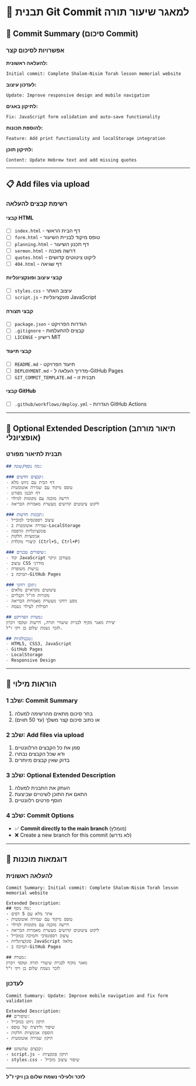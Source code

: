 # 📝 תבנית Git Commit למאגר שיעור תורה

## 🚀 Commit Summary (סיכום Commit)

### אפשרויות לסיכום קצר

**להעלאה ראשונית:**

```
Initial commit: Complete Shalom-Nisim Torah lesson memorial website
```

**לעדכון עיצוב:**

```
Update: Improve responsive design and mobile navigation
```

**לתיקון באגים:**

```
Fix: JavaScript form validation and auto-save functionality
```

**להוספת תכונות:**

```
Feature: Add print functionality and localStorage integration
```

**לתיקון תוכן:**

```
Content: Update Hebrew text and add missing quotes
```

---

## 📋 Add files via upload

### רשימת קבצים להעלאה

#### קבצי HTML

- [ ] `index.html` - דף הבית הראשי
- [ ] `form.html` - טופס מיקוד לבניית השיעור
- [ ] `planning.html` - דף תכנון השיעור
- [ ] `sermon.html` - דרשה מוכנה
- [ ] `quotes.html` - ליקוט ציטוטים קדושים
- [ ] `404.html` - דף שגיאה

#### קבצי עיצוב ופונקציונליות

- [ ] `styles.css` - עיצוב האתר
- [ ] `script.js` - פונקציונליות JavaScript

#### קבצי תצורה

- [ ] `package.json` - הגדרות הפרויקט
- [ ] `.gitignore` - קבצים להתעלמות
- [ ] `LICENSE` - רישיון MIT

#### קבצי תיעוד

- [ ] `README.md` - תיעוד הפרויקט
- [ ] `DEPLOYMENT.md` - מדריך העלאה ל-GitHub Pages
- [ ] `GIT_COMMIT_TEMPLATE.md` - תבנית זו

#### קבצי GitHub

- [ ] `.github/workflows/deploy.yml` - הגדרות GitHub Actions

---

## 📝 Optional Extended Description (תיאור מורחב אופציונלי)

### תבנית לתיאור מפורט

```markdown
## מה נוסף/שונה:

### קבצים חדשים:
- דף הבית עם ניווט מלא
- טופס מיקוד עם שמירה אוטומטית
- דף תכנון מפורט
- דרשה מוכנה עם מקומות למילוי
- ליקוט ציטוטים קדושים מעשרת מאמרות הבריאה

### תכונות חדשות:
- עיצוב רספונסיבי למובייל
- שמירה אוטומטית ב-LocalStorage
- פונקציונליות הדפסה
- אנימציות חלקות
- קיצורי מקלדת (Ctrl+S, Ctrl+P)

### שיפורים טכניים:
- קוד JavaScript מעודכן וניקוי
- עיצוב CSS מודרני
- נגישות משופרת
- תמיכה ב-GitHub Pages

### תוכן רוחני:
- ציטוטים מקראיים מלאים
- מקורות חז"ל וקבליים
- מסע רוחני מעשרת מאמרות הבריאה
- תפילות לעילוי נשמה

## מטרת הפרויקט:
יצירת מאגר מקיף לבניית שיעורי תורה, דרשות וטקסי זיכרון 
לזכר נשמת שלום בן ויקי ז"ל.

## טכנולוגיות:
- HTML5, CSS3, JavaScript
- GitHub Pages
- LocalStorage
- Responsive Design
```

---

## 🔧 הוראות מילוי

### שלב 1: Commit Summary

1. בחר סיכום מתאים מהרשימה למעלה
2. או כתוב סיכום קצר משלך (עד 50 תווים)

### שלב 2: Add files via upload

1. סמן את כל הקבצים הרלוונטיים
2. ודא שכל הקבצים נבחרו
3. בדוק שאין קבצים מיותרים

### שלב 3: Optional Extended Description

1. העתק את התבנית למעלה
2. התאם את התוכן לשינויים שביצעת
3. הוסף פרטים רלוונטיים

### שלב 4: Commit Options

- ✅ **Commit directly to the main branch** (מומלץ)
- ❌ Create a new branch for this commit (לא נדרש)

---

## 🎯 דוגמאות מוכנות

### להעלאה ראשונית

```
Commit Summary: Initial commit: Complete Shalom-Nisim Torah lesson memorial website

Extended Description:
## מה נוסף:
- אתר מלא עם 5 דפים
- טופס מיקוד עם שמירה אוטומטית
- דרשה מוכנה עם מקומות למילוי
- ליקוט ציטוטים קדושים מעשרת מאמרות הבריאה
- עיצוב רספונסיבי ותמיכה במובייל
- פונקציונליות JavaScript מלאה
- תמיכה ב-GitHub Pages

## מטרה:
מאגר מקיף לבניית שיעורי תורה וטקסי זיכרון
לזכר נשמת שלום בן ויקי ז"ל
```

### לעדכון

```
Commit Summary: Update: Improve mobile navigation and fix form validation

Extended Description:
## שיפורים:
- תיקון ניווט במובייל
- שיפור ולידציה של טופס
- הוספת אנימציות חלקות
- תיקון שמירה אוטומטית

## קבצים שהשתנו:
- script.js - תיקון פונקציות
- styles.css - שיפור עיצוב מובייל
```

---

**לזכר ולעילוי נשמת שלום בן ויקי ז"ל**
